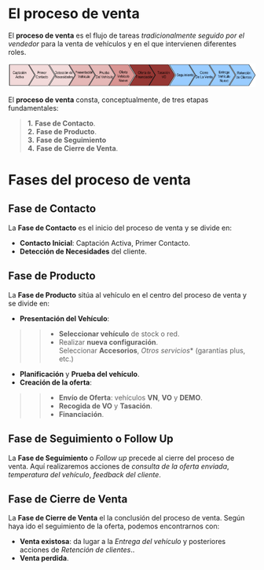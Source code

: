 # El proceso de venta  
  
El **proceso de venta** es el flujo de tareas _tradicionalmente seguido por el vendedor_ para la venta de vehículos y en el que intervienen diferentes roles.  
  

![](Images/es-ES_SalesAssistant_SalesProcess.png)  
  
  
  
El **proceso de venta** consta, conceptualmente, de tres etapas fundamentales:    
  
>**1.**  **Fase de Contacto**.  
>**2.** **Fase de Producto**.  
>**3.** **Fase de Seguimiento**  
>**4.** **Fase de Cierre de Venta**.  
  
# Fases del proceso de venta  
  
## Fase de Contacto      
  
La **Fase de Contacto** es el inicio del proceso de venta y se divide en:  
  
 - **Contacto Inicial**: Captación Activa, Primer Contacto.  
 - **Detección de Necesidades** del cliente.  
  
## Fase de Producto  
  
La **Fase de Producto** sitúa al vehículo en el centro del proceso de venta y se divide en:  
    
 - **Presentación del Vehículo**:  
>> - **Seleccionar vehículo** de stock o red.  
>> - Realizar **nueva configuración**.  
>> Seleccionar **Accesorios**, *Otros servicios** (garantías plus, etc.)  
 - **Planificación** y **Prueba del vehículo**.  
 - **Creación de la oferta**:  
>>  - **Envío de Oferta**: vehículos **VN**, **VO** y **DEMO**.  
>> - **Recogida de VO** y **Tasación**.  
>> - **Financiación**.  
  
## Fase de Seguimiento o Follow Up  
  
La **Fase de Seguimiento** o _Follow up_ precede al cierre del proceso de venta. Aquí realizaremos acciones de _consulta de la oferta enviada_, _temperatura del vehículo_, _feedback del cliente_.  
  
## Fase de Cierre de Venta    
  
La **Fase de Cierre de Venta** el la conclusión del proceso de venta. Según haya ido el seguimiento de la oferta, podemos encontrarnos con:  
  
 - **Venta existosa**: da lugar a la _Entrega del vehículo_ y posteriores acciones de _Retención de clientes_..  
 - **Venta perdida**.  
  

  

  


